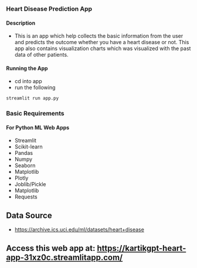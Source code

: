### Heart Disease Prediction App

#### Description
+ This is an app which help collects the basic information from the user and predicts the outcome whether you have a heart disease or not. This app also contains visualization charts which was visualized with the past data of other patients.


#### Running the App
+ cd into app
+ run the following

```bash
streamlit run app.py
```


### Basic Requirements
#### For Python ML Web Apps
+ Streamlit
+ Scikit-learn
+ Pandas
+ Numpy
+ Seaborn
+ Matplotlib
+ Plotly
+ Joblib/Pickle
+ Matplotlib
+ Requests

## Data Source
- https://archive.ics.uci.edu/ml/datasets/heart+disease

## Access this web app at: https://kartikgpt-heart-app-31xz0c.streamlitapp.com/
